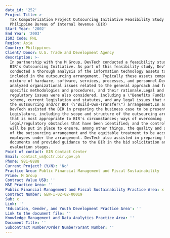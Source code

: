 ```yaml
---
data_id: '252'
Project Title: >-
  Tax Computerization Project Outsourcing Initiative Feasibility Study for the
  Philippine Bureau of Internal Revenue (BIR)
Start Year: '2002'
End Year: '2003'
ISO3 Code: PHL
Region: Asia
Country: Philippines
Client/ Donor: U.S. Trade and Development Agency
description: >-
  In partnership with the M Group, DevTech conducted a feasibility study for the
  BIR's Outsourcing Initiative. As part of this feasibility study, DevTech
  conducted a thorough analysis of the information technology assets to be
  included in the outsourcing arrangement. Typically these assets comprise a
  mixture of hardware, software, services, processes, and personnel.DevTech also
  analyzed organizational issues related to the general approach and framework,
  specific methodologies and procedures, and their rationale.Legal and
  regulatory issues were also considered, including a \"Benefits Funding\"
  scheme, current legislation and statutes, and any legal issues that may affect
  the outsourcing and/or BOT (\"Build-Own-Transfer\") arrangement.In addition,
  DevTech assisted the BIR in preparing the business case to be presented to the
  Legislature, including the scope and structure of the outsourcing arrangement
  that is most appropriate to BIR's circumstances; ways of overcoming
  legal/regulatory obstacles that have been identified; and the controls that
  will be put in place to ensure, among other things, the quality and security
  of the outsourcing arrangement and the equitable treatment to be accorded BIR
  employees under the arrangement. DevTech also assisted in preparing the tender
  documents and provided guidance to the BIR in the bid solicitation and
  evaluation stages.
Point of contact: BIR Contact Center
Email: contact_us@cctr.bir.gov.ph
Phone: 981-8888
Current Project? (Y/N): 'No'
Practice Area: Public Financial Management and Fiscal Sustainability
Prime: M Group
Contract Value USD: ''
M&E Practice Area: ''
Public Financial Management and Fiscal Sustainability Practice Area: x
Contract Number: GEW-I-02-02-00019
Sub: x
Link: ''
'Education, Gender, and Youth Development Practice Area': ''
Link to the document file: ''
Knowledge Management and Data Analytics Practice Area: ''
Document Title: ''
Subcontract Number/Order Number/Grant Number: ''
---
```

